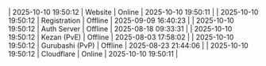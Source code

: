 | 2025-10-10 19:50:12 | Website | Online | 2025-10-10 19:50:11 |
| 2025-10-10 19:50:12 | Registration | Offline | 2025-09-09 16:40:23 |
| 2025-10-10 19:50:12 | Auth Server | Offline | 2025-08-18 09:33:31 |
| 2025-10-10 19:50:12 | Kezan (PvE) | Offline | 2025-08-03 17:58:02 |
| 2025-10-10 19:50:12 | Gurubashi (PvP) | Offline | 2025-08-23 21:44:06 |
| 2025-10-10 19:50:12 | Cloudflare | Online | 2025-10-10 19:50:11 |
